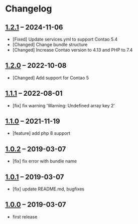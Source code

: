 # Changelog

[//]: <> (
Types of changes
    Added for new Addeds.
    Changed for changes in existing functionality.
    Deprecated for soon-to-be removed Addeds.
    Removed for now removed Addeds.
    Fixed for any bug fixes.
    Security in case of vulnerabilities.
)

## [1.2.1](https://github.com/contao-themes-net/material-icons-inserttag/tree/1.2.1) – 2024-11-06

- [Fixed] Update services.yml to support Contao 5.4
- [Changed] Change bundle structure
- [Changed] Increase Contao version to 4.13 and PHP to 7.4

## [1.2.0](https://github.com/contao-themes-net/material-icons-inserttag/tree/1.2.0) – 2022-10-08

- [Changed] Add support for Contao 5

## [1.1.1](https://github.com/contao-themes-net/material-icons-inserttag/tree/1.1.1) – 2022-08-01

- [fix] fix warning 'Warning: Undefined array key 2'

## [1.1.0](https://github.com/contao-themes-net/material-icons-inserttag/tree/1.0.2) – 2021-11-19

- [feature] add php 8 support

## [1.0.2](https://github.com/contao-themes-net/material-icons-inserttag/tree/1.0.2) – 2019-03-07

- [fix] fix error with bundle name

## [1.0.1](https://github.com/contao-themes-net/material-icons-inserttag/tree/1.0.1) – 2019-03-07

- [fix] update README.md, bugfixes

## [1.0.0](https://github.com/contao-themes-net/material-icons-inserttag/tree/1.0.0) – 2019-03-07

- first release
